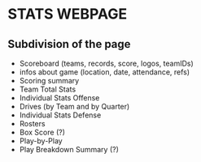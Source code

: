 # STATS WEBPAGE

## Subdivision of the page

- Scoreboard (teams, records, score, logos, teamIDs)
- infos about game (location, date, attendance, refs)
- Scoring summary
- Team Total Stats
- Individual Stats Offense
- Drives (by Team and by Quarter)
- Individual Stats Defense
- Rosters
- Box Score (?)
- Play-by-Play
- Play Breakdown Summary (?)